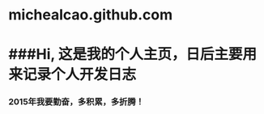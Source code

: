 michealcao.github.com
=====================

###Hi, 这是我的个人主页，日后主要用来记录个人开发日志
===============================================================

### 2015年我要勤奋，多积累，多折腾！
